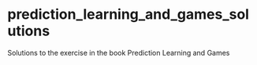 # prediction_learning_and_games_solutions
Solutions to the exercise in the book Prediction Learning and Games
